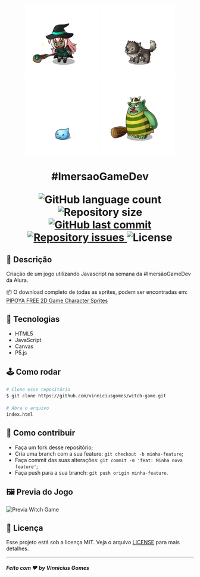 <p align="center">
  <img width="200" src=".github/witch.gif">
  <img width="200" src=".github/wolf.gif">
  <img width="200" src=".github/water.gif">
  <img width="200" src=".github/troll.gif">
</p>

<h1 align="center">#ImersaoGameDev<br>
  
<p align="center">
  <img alt="GitHub language count" src="https://img.shields.io/github/languages/count/vinniciusgomes/witch-game">

  <img alt="Repository size" src="https://img.shields.io/github/repo-size/vinniciusgomes/witch-game">

  <a href="https://github.com/vinniciusgomes/acharep/commits/master">
    <img alt="GitHub last commit" src="https://img.shields.io/github/last-commit/vinniciusgomes/witch-game">
  </a>

  <a href="https://github.com/vinniciusgomes/acharep/issues">
    <img alt="Repository issues" src="https://img.shields.io/github/issues/vinniciusgomes/witch-game">
  </a>

  <img alt="License" src="https://img.shields.io/badge/license-MIT-brightgreen">
</p>

## 🔖 Descrição

Criação de um jogo utilizando Javascript na semana da #ImersãoGameDev da Alura.

📦 O download completo de todas as sprites, podem ser encontradas em: [
PIPOYA FREE 2D Game Character Sprites](https://pipoya.itch.io/pipoya-free-2d-game-character-sprites)

## 🚀 Tecnologias

- HTML5
- JavaScript
- Canvas
- P5.js

## 🕹️ Como rodar

```bash
# Clone esse repositório
$ git clone https://github.com/vinniciusgomes/witch-game.git

# Abra o arquivo
index.html
```

## 🤔 Como contribuir

- Faça um fork desse repositório;
- Cria uma branch com a sua feature: `git checkout -b minha-feature`;
- Faça commit das suas alterações: `git commit -m 'feat: Minha nova feature'`;
- Faça push para a sua branch: `git push origin minha-feature`.

## 🖼 Previa do Jogo

![Previa Witch Game](.github/game.png)


## :memo: Licença

Esse projeto está sob a licença MIT. Veja o arquivo [LICENSE](LICENSE.md) para mais detalhes.

---

##### Feito com ♥ by Vinnicius Gomes
